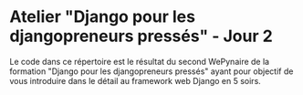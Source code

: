 # Atelier "Django pour les djangopreneurs pressés" - Jour 2

Le code dans ce répertoire est le résultat du second WePynaire de la formation "Django pour les djangopreneurs pressés" ayant pour objectif de vous introduire dans le détail au framework web Django en 5 soirs.